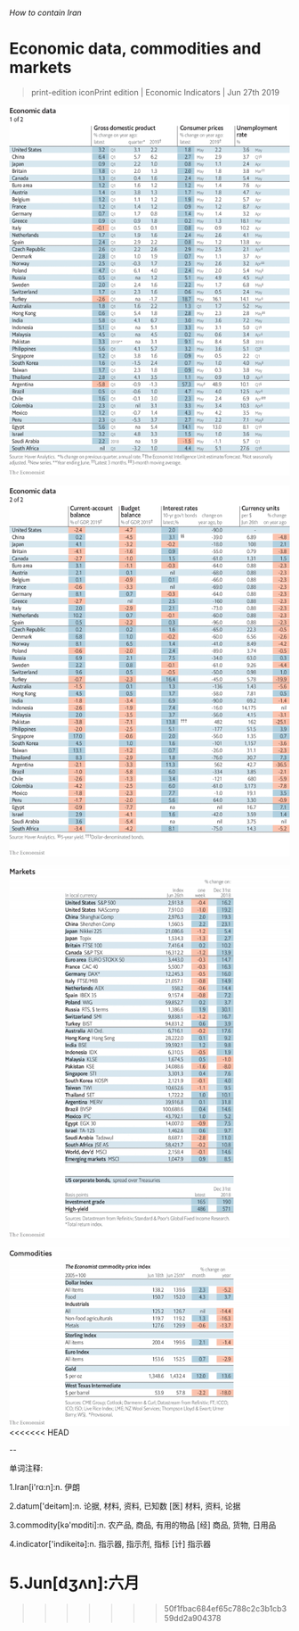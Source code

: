 ###### How to contain Iran

# Economic data, commodities and markets 

> print-edition iconPrint edition | Economic Indicators | Jun 27th 2019 

![image](images/20190629_int101.png) 

![image](images/20190629_int102.png) 

![image](images/20190629_int201.png) 

![image](images/20190629_int401.png) 
<<<<<<< HEAD

-- 

 单词注释:

1.Iran[i'rɑ:n]:n. 伊朗 

2.datum['deitәm]:n. 论据, 材料, 资料, 已知数 [医] 材料, 资料, 论据 

3.commodity[kә'mɒditi]:n. 农产品, 商品, 有用的物品 [经] 商品, 货物, 日用品 

4.indicator['indikeitә]:n. 指示器, 指示剂, 指标 [计] 指示器 

5.Jun[dʒʌn]:六月 
=======
>>>>>>> 50f1fbac684ef65c788c2c3b1cb359dd2a904378

